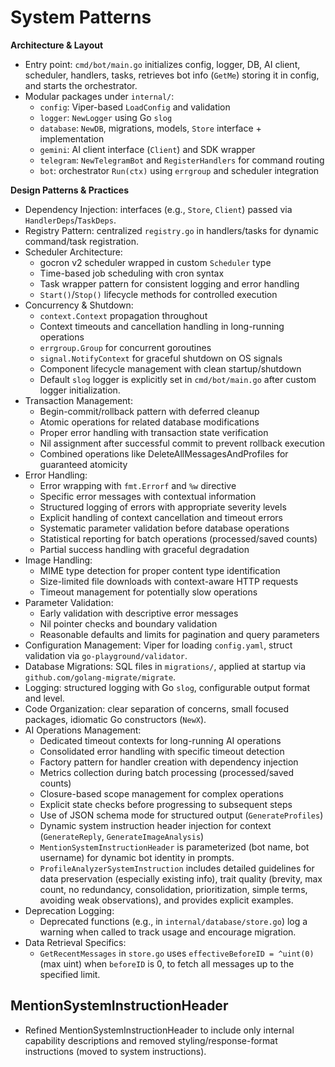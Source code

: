 # System Patterns

**Architecture & Layout**

- Entry point: `cmd/bot/main.go` initializes config, logger, DB, AI client, scheduler, handlers, tasks, retrieves bot info (`GetMe`) storing it in config, and starts the orchestrator.
- Modular packages under `internal/`:
  - `config`: Viper-based `LoadConfig` and validation
  - `logger`: `NewLogger` using Go `slog`
  - `database`: `NewDB`, migrations, models, `Store` interface + implementation
  - `gemini`: AI client interface (`Client`) and SDK wrapper
  - `telegram`: `NewTelegramBot` and `RegisterHandlers` for command routing
  - `bot`: orchestrator `Run(ctx)` using `errgroup` and scheduler integration

**Design Patterns & Practices**

- Dependency Injection: interfaces (e.g., `Store`, `Client`) passed via `HandlerDeps`/`TaskDeps`.
- Registry Pattern: centralized `registry.go` in handlers/tasks for dynamic command/task registration.
- Scheduler Architecture:
  - gocron v2 scheduler wrapped in custom `Scheduler` type
  - Time-based job scheduling with cron syntax
  - Task wrapper pattern for consistent logging and error handling
  - `Start()`/`Stop()` lifecycle methods for controlled execution
- Concurrency & Shutdown:
  - `context.Context` propagation throughout
  - Context timeouts and cancellation handling in long-running operations
  - `errgroup.Group` for concurrent goroutines
  - `signal.NotifyContext` for graceful shutdown on OS signals
  - Component lifecycle management with clean startup/shutdown
  - Default `slog` logger is explicitly set in `cmd/bot/main.go` after custom logger initialization.
- Transaction Management:
  - Begin-commit/rollback pattern with deferred cleanup
  - Atomic operations for related database modifications
  - Proper error handling with transaction state verification
  - Nil assignment after successful commit to prevent rollback execution
  - Combined operations like DeleteAllMessagesAndProfiles for guaranteed atomicity
- Error Handling:
  - Error wrapping with `fmt.Errorf` and `%w` directive
  - Specific error messages with contextual information
  - Structured logging of errors with appropriate severity levels
  - Explicit handling of context cancellation and timeout errors
  - Systematic parameter validation before database operations
  - Statistical reporting for batch operations (processed/saved counts)
  - Partial success handling with graceful degradation
- Image Handling:
  - MIME type detection for proper content type identification
  - Size-limited file downloads with context-aware HTTP requests
  - Timeout management for potentially slow operations
- Parameter Validation:
  - Early validation with descriptive error messages
  - Nil pointer checks and boundary validation
  - Reasonable defaults and limits for pagination and query parameters
- Configuration Management: Viper for loading `config.yaml`, struct validation via `go-playground/validator`.
- Database Migrations: SQL files in `migrations/`, applied at startup via `github.com/golang-migrate/migrate`.
- Logging: structured logging with Go `slog`, configurable output format and level.
- Code Organization: clear separation of concerns, small focused packages, idiomatic Go constructors (`NewX`).
- AI Operations Management:
  - Dedicated timeout contexts for long-running AI operations
  - Consolidated error handling with specific timeout detection
  - Factory pattern for handler creation with dependency injection
  - Metrics collection during batch processing (processed/saved counts)
  - Closure-based scope management for complex operations
  - Explicit state checks before progressing to subsequent steps
  - Use of JSON schema mode for structured output (`GenerateProfiles`)
  - Dynamic system instruction header injection for context (`GenerateReply`, `GenerateImageAnalysis`)
  - `MentionSystemInstructionHeader` is parameterized (bot name, bot username) for dynamic bot identity in prompts.
  - `ProfileAnalyzerSystemInstruction` includes detailed guidelines for data preservation (especially existing info), trait quality (brevity, max count, no redundancy, consolidation, prioritization, simple terms, avoiding weak observations), and provides explicit examples.
- Deprecation Logging:
  - Deprecated functions (e.g., in `internal/database/store.go`) log a warning when called to track usage and encourage migration.
- Data Retrieval Specifics:
  - `GetRecentMessages` in `store.go` uses `effectiveBeforeID = ^uint(0)` (max uint) when `beforeID` is 0, to fetch all messages up to the specified limit.

## MentionSystemInstructionHeader

- Refined MentionSystemInstructionHeader to include only internal capability descriptions and removed styling/response-format instructions (moved to system instructions).
